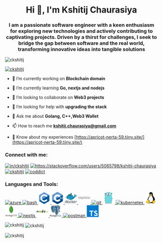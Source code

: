 <h1 align="center">Hi 👋, I'm Kshitij Chaurasiya</h1>
<h3 align="center">I am a passionate software engineer with a keen enthusiasm for exploring new technologies and actively contributing to captivating projects. Driven by a thirst for challenges, I seek to bridge the gap between software and the real world, transforming innovative ideas into tangible solutions</h3>

<p align="left"> <img src="https://komarev.com/ghpvc/?username=ckshitij&label=Profile%20views&color=0e75b6&style=flat" alt="ckshitij" /> </p>

<p align="left"> <a href="https://github.com/ryo-ma/github-profile-trophy"><img src="https://github-profile-trophy.vercel.app/?username=ckshitij" alt="ckshitij" /></a> </p>

- 🔭 I’m currently working on **Blockchain domain**

- 🌱 I’m currently learning **Go, nextjs and nodejs**

- 👯 I’m looking to collaborate on **Web3 projects**

- 🤝 I’m looking for help with **upgrading the stack**

- 💬 Ask me about **Golang, C++,Web3 Wallet**

- 📫 How to reach me **kshitij.chaurasiya@gmail.com**

- 📄 Know about my experiences [https://apricot-nerta-59.tiiny.site/](https://apricot-nerta-59.tiiny.site/)

<h3 align="left">Connect with me:</h3>
<p align="left">
<a href="https://linkedin.com/in/in/ckshitij" target="blank"><img align="center" src="https://raw.githubusercontent.com/rahuldkjain/github-profile-readme-generator/master/src/images/icons/Social/linked-in-alt.svg" alt="in/ckshitij" height="30" width="40" /></a>
<a href="https://stackoverflow.com/users/https://stackoverflow.com/users/5065798/kshitij-chaurasiya" target="blank"><img align="center" src="https://raw.githubusercontent.com/rahuldkjain/github-profile-readme-generator/master/src/images/icons/Social/stack-overflow.svg" alt="https://stackoverflow.com/users/5065798/kshitij-chaurasiya" height="30" width="40" /></a>
<a href="https://kaggle.com/ckshitij" target="blank"><img align="center" src="https://raw.githubusercontent.com/rahuldkjain/github-profile-readme-generator/master/src/images/icons/Social/kaggle.svg" alt="ckshitij" height="30" width="40" /></a>
<a href="https://www.hackerrank.com/coddict" target="blank"><img align="center" src="https://raw.githubusercontent.com/rahuldkjain/github-profile-readme-generator/master/src/images/icons/Social/hackerrank.svg" alt="coddict" height="30" width="40" /></a>
</p>

<h3 align="left">Languages and Tools:</h3>
<p align="left"> <a href="https://azure.microsoft.com/en-in/" target="_blank" rel="noreferrer"> <img src="https://www.vectorlogo.zone/logos/microsoft_azure/microsoft_azure-icon.svg" alt="azure" width="40" height="40"/> </a> <a href="https://www.gnu.org/software/bash/" target="_blank" rel="noreferrer"> <img src="https://www.vectorlogo.zone/logos/gnu_bash/gnu_bash-icon.svg" alt="bash" width="40" height="40"/> </a> <a href="https://www.cprogramming.com/" target="_blank" rel="noreferrer"> <img src="https://raw.githubusercontent.com/devicons/devicon/master/icons/c/c-original.svg" alt="c" width="40" height="40"/> </a> <a href="https://www.w3schools.com/cpp/" target="_blank" rel="noreferrer"> <img src="https://raw.githubusercontent.com/devicons/devicon/master/icons/cplusplus/cplusplus-original.svg" alt="cplusplus" width="40" height="40"/> </a> <a href="https://www.docker.com/" target="_blank" rel="noreferrer"> <img src="https://raw.githubusercontent.com/devicons/devicon/master/icons/docker/docker-original-wordmark.svg" alt="docker" width="40" height="40"/> </a> <a href="https://expressjs.com" target="_blank" rel="noreferrer"> <img src="https://raw.githubusercontent.com/devicons/devicon/master/icons/express/express-original-wordmark.svg" alt="express" width="40" height="40"/> </a> <a href="https://git-scm.com/" target="_blank" rel="noreferrer"> <img src="https://www.vectorlogo.zone/logos/git-scm/git-scm-icon.svg" alt="git" width="40" height="40"/> </a> <a href="https://golang.org" target="_blank" rel="noreferrer"> <img src="https://raw.githubusercontent.com/devicons/devicon/master/icons/go/go-original.svg" alt="go" width="40" height="40"/> </a> <a href="https://kubernetes.io" target="_blank" rel="noreferrer"> <img src="https://www.vectorlogo.zone/logos/kubernetes/kubernetes-icon.svg" alt="kubernetes" width="40" height="40"/> </a> <a href="https://www.linux.org/" target="_blank" rel="noreferrer"> <img src="https://raw.githubusercontent.com/devicons/devicon/master/icons/linux/linux-original.svg" alt="linux" width="40" height="40"/> </a> <a href="https://www.mongodb.com/" target="_blank" rel="noreferrer"> <img src="https://raw.githubusercontent.com/devicons/devicon/master/icons/mongodb/mongodb-original-wordmark.svg" alt="mongodb" width="40" height="40"/> </a> <a href="https://nextjs.org/" target="_blank" rel="noreferrer"> <img src="https://cdn.worldvectorlogo.com/logos/nextjs-2.svg" alt="nextjs" width="40" height="40"/> </a> <a href="https://nodejs.org" target="_blank" rel="noreferrer"> <img src="https://raw.githubusercontent.com/devicons/devicon/master/icons/nodejs/nodejs-original-wordmark.svg" alt="nodejs" width="40" height="40"/> </a> <a href="https://www.postgresql.org" target="_blank" rel="noreferrer"> <img src="https://raw.githubusercontent.com/devicons/devicon/master/icons/postgresql/postgresql-original-wordmark.svg" alt="postgresql" width="40" height="40"/> </a> <a href="https://postman.com" target="_blank" rel="noreferrer"> <img src="https://www.vectorlogo.zone/logos/getpostman/getpostman-icon.svg" alt="postman" width="40" height="40"/> </a> <a href="https://www.typescriptlang.org/" target="_blank" rel="noreferrer"> <img src="https://raw.githubusercontent.com/devicons/devicon/master/icons/typescript/typescript-original.svg" alt="typescript" width="40" height="40"/> </a> </p>

<p><img align="left" src="https://github-readme-stats.vercel.app/api/top-langs?username=ckshitij&show_icons=true&locale=en&layout=compact" alt="ckshitij" /></p>

<p>&nbsp;<img align="center" src="https://github-readme-stats.vercel.app/api?username=ckshitij&show_icons=true&locale=en" alt="ckshitij" /></p>

<p><img align="center" src="https://github-readme-streak-stats.herokuapp.com/?user=ckshitij&" alt="ckshitij" /></p>
